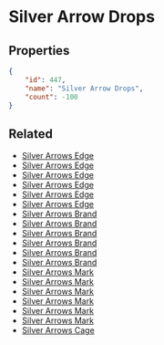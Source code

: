 # Silver Arrow Drops

<no description available>

## Properties

```json
{
    "id": 447,
    "name": "Silver Arrow Drops",
    "count": -100
}
```

## Related

- [Silver Arrows Edge](../items/14026-silver-arrows-edge.md)
- [Silver Arrows Edge](../items/14027-silver-arrows-edge.md)
- [Silver Arrows Edge](../items/14028-silver-arrows-edge.md)
- [Silver Arrows Edge](../items/14029-silver-arrows-edge.md)
- [Silver Arrows Edge](../items/14030-silver-arrows-edge.md)
- [Silver Arrows Edge](../items/14031-silver-arrows-edge.md)
- [Silver Arrows Brand](../items/14032-silver-arrows-brand.md)
- [Silver Arrows Brand](../items/14033-silver-arrows-brand.md)
- [Silver Arrows Brand](../items/14034-silver-arrows-brand.md)
- [Silver Arrows Brand](../items/14035-silver-arrows-brand.md)
- [Silver Arrows Brand](../items/14036-silver-arrows-brand.md)
- [Silver Arrows Brand](../items/14037-silver-arrows-brand.md)
- [Silver Arrows Mark](../items/14038-silver-arrows-mark.md)
- [Silver Arrows Mark](../items/14039-silver-arrows-mark.md)
- [Silver Arrows Mark](../items/14040-silver-arrows-mark.md)
- [Silver Arrows Mark](../items/14041-silver-arrows-mark.md)
- [Silver Arrows Mark](../items/14042-silver-arrows-mark.md)
- [Silver Arrows Mark](../items/14043-silver-arrows-mark.md)
- [Silver Arrows Cage](../items/14044-silver-arrows-cage.md)

